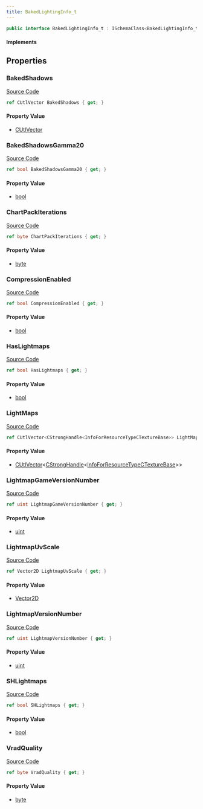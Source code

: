 ```yaml
---
title: BakedLightingInfo_t
---
```


```csharp
public interface BakedLightingInfo_t : ISchemaClass<BakedLightingInfo_t>, ISchemaField, ISchemaClass, INativeHandle
```

#### Implements

## Properties

### BakedShadows

[Source Code](https://github.com/swiftly-solution/swiftlys2/blob/beta/managed/src/SwiftlyS2.Generated/Schemas/Interfaces/BakedLightingInfo_t.cs#L37)

```csharp
ref CUtlVector BakedShadows { get; }
```

#### Property Value

- [CUtlVector](/docs/api/)

### BakedShadowsGamma20

[Source Code](https://github.com/swiftly-solution/swiftlys2/blob/beta/managed/src/SwiftlyS2.Generated/Schemas/Interfaces/BakedLightingInfo_t.cs#L24)

```csharp
ref bool BakedShadowsGamma20 { get; }
```

#### Property Value

- [bool](https://learn.microsoft.com/dotnet/api/system.boolean)

### ChartPackIterations

[Source Code](https://github.com/swiftly-solution/swiftlys2/blob/beta/managed/src/SwiftlyS2.Generated/Schemas/Interfaces/BakedLightingInfo_t.cs#L30)

```csharp
ref byte ChartPackIterations { get; }
```

#### Property Value

- [byte](https://learn.microsoft.com/dotnet/api/system.byte)

### CompressionEnabled

[Source Code](https://github.com/swiftly-solution/swiftlys2/blob/beta/managed/src/SwiftlyS2.Generated/Schemas/Interfaces/BakedLightingInfo_t.cs#L26)

```csharp
ref bool CompressionEnabled { get; }
```

#### Property Value

- [bool](https://learn.microsoft.com/dotnet/api/system.boolean)

### HasLightmaps

[Source Code](https://github.com/swiftly-solution/swiftlys2/blob/beta/managed/src/SwiftlyS2.Generated/Schemas/Interfaces/BakedLightingInfo_t.cs#L22)

```csharp
ref bool HasLightmaps { get; }
```

#### Property Value

- [bool](https://learn.microsoft.com/dotnet/api/system.boolean)

### LightMaps

[Source Code](https://github.com/swiftly-solution/swiftlys2/blob/beta/managed/src/SwiftlyS2.Generated/Schemas/Interfaces/BakedLightingInfo_t.cs#L34)

```csharp
ref CUtlVector<CStrongHandle<InfoForResourceTypeCTextureBase>> LightMaps { get; }
```

#### Property Value

- [CUtlVector](/docs/api/-1)<[CStrongHandle](/docs/api/shared/natives/cstronghandle-1)<[InfoForResourceTypeCTextureBase](/docs/api/shared/schemadefinitions/infoforresourcetypectexturebase)>>

### LightmapGameVersionNumber

[Source Code](https://github.com/swiftly-solution/swiftlys2/blob/beta/managed/src/SwiftlyS2.Generated/Schemas/Interfaces/BakedLightingInfo_t.cs#L18)

```csharp
ref uint LightmapGameVersionNumber { get; }
```

#### Property Value

- [uint](https://learn.microsoft.com/dotnet/api/system.uint32)

### LightmapUvScale

[Source Code](https://github.com/swiftly-solution/swiftlys2/blob/beta/managed/src/SwiftlyS2.Generated/Schemas/Interfaces/BakedLightingInfo_t.cs#L20)

```csharp
ref Vector2D LightmapUvScale { get; }
```

#### Property Value

- [Vector2D](/docs/api/shared/natives/vector2d)

### LightmapVersionNumber

[Source Code](https://github.com/swiftly-solution/swiftlys2/blob/beta/managed/src/SwiftlyS2.Generated/Schemas/Interfaces/BakedLightingInfo_t.cs#L16)

```csharp
ref uint LightmapVersionNumber { get; }
```

#### Property Value

- [uint](https://learn.microsoft.com/dotnet/api/system.uint32)

### SHLightmaps

[Source Code](https://github.com/swiftly-solution/swiftlys2/blob/beta/managed/src/SwiftlyS2.Generated/Schemas/Interfaces/BakedLightingInfo_t.cs#L28)

```csharp
ref bool SHLightmaps { get; }
```

#### Property Value

- [bool](https://learn.microsoft.com/dotnet/api/system.boolean)

### VradQuality

[Source Code](https://github.com/swiftly-solution/swiftlys2/blob/beta/managed/src/SwiftlyS2.Generated/Schemas/Interfaces/BakedLightingInfo_t.cs#L32)

```csharp
ref byte VradQuality { get; }
```

#### Property Value

- [byte](https://learn.microsoft.com/dotnet/api/system.byte)

